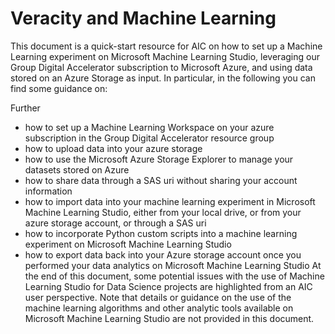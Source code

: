 # Veracity and Machine Learning

This document is a quick-start resource for AIC on how to set up a Machine Learning experiment on Microsoft Machine Learning Studio, leveraging our Group Digital Accelerator subscription to Microsoft Azure, and using data stored on an Azure Storage as input.
In particular, in the following you can find some guidance on:

Further
-	how to set up a Machine Learning Workspace on your azure subscription in the Group Digital Accelerator resource group
-	how to upload data into your azure storage
-	how to use the Microsoft Azure Storage Explorer to manage your datasets stored on Azure
-	how to share data through a SAS uri without sharing your account information
-	how to import data into your machine learning experiment in Microsoft Machine Learning Studio, either from your local drive, or from your azure storage account, or through a SAS uri
-	how to incorporate Python custom scripts into a machine learning experiment on Microsoft Machine Learning Studio
-	how to export data back into your Azure storage account once you performed your data analytics on Microsoft Machine Learning Studio
At the end of this document, some potential issues with the use of Machine Learning Studio for Data Science projects are highlighted from an AIC user perspective.
Note that details or guidance on the use of the machine learning algorithms and other analytic tools available on Microsoft Machine Learning Studio are not provided in this document.
